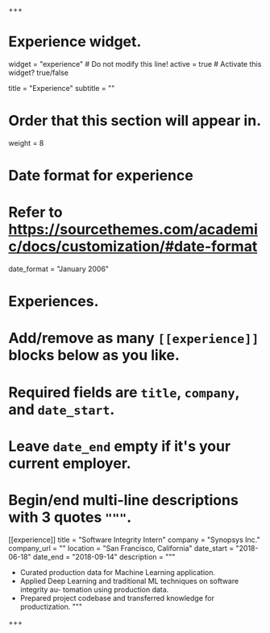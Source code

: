 +++
# Experience widget.
widget = "experience"  # Do not modify this line!
active = true  # Activate this widget? true/false

title = "Experience"
subtitle = ""

# Order that this section will appear in.
weight = 8

# Date format for experience
#   Refer to https://sourcethemes.com/academic/docs/customization/#date-format
date_format = "January 2006"

# Experiences.
#   Add/remove as many `[[experience]]` blocks below as you like.
#   Required fields are `title`, `company`, and `date_start`.
#   Leave `date_end` empty if it's your current employer.
#   Begin/end multi-line descriptions with 3 quotes `"""`.
[[experience]]
  title = "Software Integrity Intern"
  company = "Synopsys Inc."
  company_url = ""
  location = "San Francisco, California"
  date_start = "2018-06-18"
  date_end = "2018-09-14"
  description = """


  * Curated production data for Machine Learning application.
  * Applied Deep Learning and traditional ML techniques on software integrity au-
tomation using production data.
  * Prepared project codebase and transferred knowledge for productization.
  """

+++
